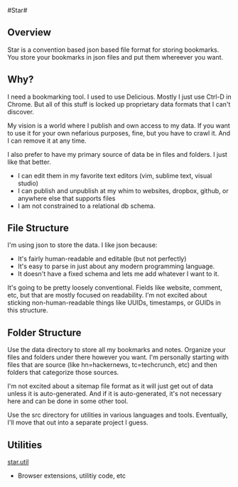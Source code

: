 #Star#

## Overview ##
Star is a convention based json based file format for storing bookmarks.  You store your bookmarks in json files and put them whereever you want.

## Why? ##
I need a bookmarking tool.  I used to use Delicious.  Mostly I just use Ctrl-D in Chrome.  But all of this stuff is locked up proprietary data formats that I can't discover.

My vision is a world where I publish and own access to my data.  If you want to use it for your own nefarious purposes, fine, but you have to crawl it.  And I can remove it at any time.

I also prefer to have my primary source of data be in files and folders.  I just like that better.  

* I can edit them in my favorite text editors (vim, sublime text, visual studio)
* I can publish and unpublish at my whim to websites, dropbox, github, or anywhere else that supports files
* I am not constrained to a relational db schema.

## File Structure ##
I'm using json to store the data.  I like json because:

* It's fairly human-readable and editable (but not perfectly)
* It's easy to parse in just about any modern programming language.
* It doesn't have a fixed schema and lets me add whatever I want to it.

It's going to be pretty loosely conventional.  Fields like website, comment, etc, but that are mostly focused on readability.  I'm not excited about sticking non-human-readable things like UUIDs, timestamps, or GUIDs in this structure.

## Folder Structure ##
Use the data directory to store all my bookmarks and notes.  Organize your files and folders under there however you want.  I'm personally starting with files that are source (like hn=hackernews, tc=techcrunch, etc) and then folders that categorize those sources.

I'm not excited about a sitemap file format as it will just get out of data unless it is auto-generated.  And if it is auto-generated, it's not necessary here and can be done in some other tool.

Use the src directory for utilities in various languages and tools.  Eventually, I'll move that out into a separate project I guess.

## Utilities ##
[star.util](https://github.com/tarr11/star.util) 
* Browser extensions, utilitiy code, etc



